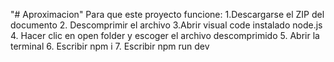 "# Aproximacion" 
Para que este proyecto funcione:
    1.Descargarse el ZIP del documento
    2. Descomprimir el archivo
    3.Abrir visual code instalado node.js
    4. Hacer clic en open folder y escoger el archivo descomprimido
    5. Abrir la terminal
    6. Escribir npm i
    7. Escribir npm run dev
    
